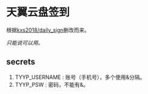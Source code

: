 # 天翼云盘签到

根据[kxs2018/daily_sign](https://github.com/kxs2018/daily_sign)删改而来。

*只能说可以用。*

## secrets
1. TYYP_USERNAME : 账号（手机号），多个使用&分隔。
2. TYYP_PSW : 密码，不能有&。
